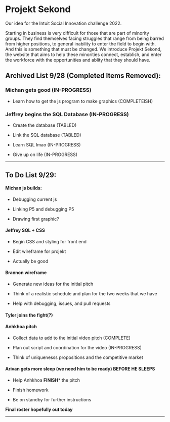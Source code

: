 # Projekt Sekond
Our idea for the Intuit Social Innovation challenge 2022.

Starting in business is very difficult for those that are part of minority groups. They find themselves facing struggles that range from being barred from higher positions, to general inability to enter the field to begin with. And this is something that must be changed. We introduce Projekt Sekond, the website that aims to help these minorities connect, establish, and enter the workforce with the opportunities and ablity that they should have.

## Archived List 9/28 (Completed Items Removed):

### Michan gets good (IN-PROGRESS)
    
- Learn how to get the js program to make graphics (COMPLETEISH)
    
### Jeffrey begins the SQL Database (IN-PROGRESS)

- Create the database (TABLED)
    
- Link the SQL database (TABLED)
    
- Learn SQL lmao (IN-PROGRESS)
    
- Give up on life (IN-PROGRESS)

---

## To Do List 9/29:

#### Michan js builds:

- Debugging current js
        
- Linking P5 and debugging P5
        
- Drawing first graphic?
        
#### Jeffrey SQL + CSS
        
- Begin CSS and styling for front end
        
- Edit wireframe for projekt
        
- Actually be good
        
#### Brannon wireframe

- Generate new ideas for the initial pitch
        
- Think of a realistic schedule and plan for the two weeks that we have
        
- Help with debugging, issues, and pull requests
        
#### Tyler joins the fight(?)

#### Anhkhoa pitch

- Collect data to add to the initial video pitch (COMPLETE)
        
- Plan out script and coordination for the video (IN-PROGRESS)
        
- Think of uniquenesss propositions and the competitive market
        
#### Arivan gets more sleep (we need him to be ready) **BEFORE HE SLEEPS**

- Help Anhkhoa **FINISH*** the pitch

- Finish homework

- Be on standby for further instructions

**Final roster hopefully out today**

---
